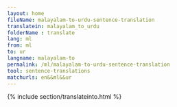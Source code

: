 ```yaml
---
layout: home
fileName: malayalam-to-urdu-sentence-translation
translatein: malayalam_to_urdu
folderName : translate
lang: ml
from: ml
to: ur
langname: malayalam-to
permalink: /ml/malayalam-to-urdu-sentence-translation
tool: sentence-translations
matchurls: en&&ml&&ur
---
```

{% include section/translateinto.html %}
